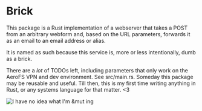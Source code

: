 # Brick

This package is a Rust implementation of a webserver that takes a POST from an arbitrary webform and, based on the URL parameters, forwards it as an email to an email address or alias.

It is named as such because this service is, more or less intentionally, dumb as a brick.

There are a *lot* of TODOs left, including parameters that only work on the AeroFS VPN and dev environment. See src/main.rs. Someday this package may be reusable and useful. Till then, this is my first time writing anything in Rust, or any systems language for that matter. <3

![I have no idea what I'm &mut ing](https://i.imgur.com/wGjc785.jpg)